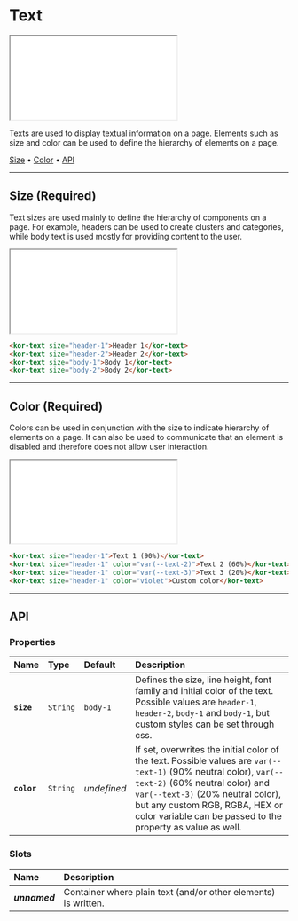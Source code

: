 # Text

<iframe src="./assets/docs/components/text/main.html"></iframe>

Texts are used to display textual information on a page. Elements such as size and color can be used to define the hierarchy of elements on a page.

[Size](<components/text#size-(required)>) • [Color](<components/text#color-(required)>) • [API](components/text#api)

---

## Size (Required)

Text sizes are used mainly to define the hierarchy of components on a page. For example, headers can be used to create clusters and categories, while body text is used mostly for providing content to the user.

<iframe src="./assets/docs/components/text/size.html"></iframe>

```html
<kor-text size="header-1">Header 1</kor-text>
<kor-text size="header-2">Header 2</kor-text>
<kor-text size="body-1">Body 1</kor-text>
<kor-text size="body-2">Body 2</kor-text>
```

---

## Color (Required)

Colors can be used in conjunction with the size to indicate hierarchy of elements on a page. It can also be used to communicate that an element is disabled and therefore does not allow user interaction.

<iframe src="./assets/docs/components/text/color.html"></iframe>

```html
<kor-text size="header-1">Text 1 (90%)</kor-text>
<kor-text size="header-1" color="var(--text-2)">Text 2 (60%)</kor-text>
<kor-text size="header-1" color="var(--text-3)">Text 3 (20%)</kor-text>
<kor-text size="header-1" color="violet">Custom color</kor-text>
```

---

## API

### Properties

| Name        | Type     | Default     | Description                                                                                                                                                                                                                                                                             |
| :---------- | :------- | :---------- | :-------------------------------------------------------------------------------------------------------------------------------------------------------------------------------------------------------------------------------------------------------------------------------------- |
| **`size`**  | `String` | `body-1`    | Defines the size, line height, font family and initial color of the text. Possible values are `header-1`, `header-2`, `body-1` and `body-1`, but custom styles can be set through css.                                                                                                  |
| **`color`** | `String` | _undefined_ | If set, overwrites the initial color of the text. Possible values are `var(--text-1)` (90% neutral color), `var(--text-2)` (60% neutral color) and `var(--text-3)` (20% neutral color), but any custom RGB, RGBA, HEX or color variable can be passed to the property as value as well. |

### Slots

| Name          | Description                                                    |
| :------------ | :------------------------------------------------------------- |
| **_unnamed_** | Container where plain text (and/or other elements) is written. |
